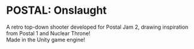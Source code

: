 # POSTAL: Onslaught
A retro top-down shooter developed for Postal Jam 2, drawing inspiration from Postal 1 and Nuclear Throne!
<br>Made in the Unity game engine!
